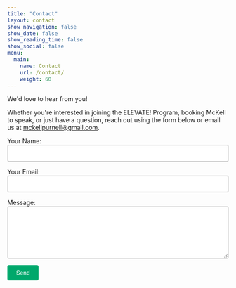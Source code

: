 ```yaml
---
title: "Contact"
layout: contact
show_navigation: false
show_date: false
show_reading_time: false
show_social: false
menu:
  main:
    name: Contact
    url: /contact/
    weight: 60
---
```


We'd love to hear from you!

Whether you're interested in joining the ELEVATE! Program, booking McKell to speak, or just have a question, reach out using the form below or email us at [mckellpurnell@gmail.com](mailto:mckellpurnell@gmail.com).

<form name="contact" method="POST" data-netlify="true">
  <p>
    <label>Your Name:</label><br>
    <input type="text" name="name" required style="width: 100%; padding: 10px; border: 2px solid #ccc; border-radius: 4px;">
  </p>
  <p>
    <label>Your Email:</label><br>
    <input type="email" name="email" required style="width: 100%; padding: 10px; border: 2px solid #ccc; border-radius: 4px;">
  </p>
  <p>
    <label>Message:</label><br>
    <textarea name="message" required style="width: 100%; padding: 10px; border: 2px solid #ccc; border-radius: 4px; min-height: 120px;"></textarea>
  </p>
  <p>
    <button type="submit" style="padding: 10px 20px; background-color: #00A86B; color: white; border: none; border-radius: 4px;">Send</button>
  </p>
</form>

